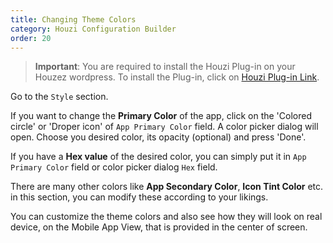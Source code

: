 ```yaml
---
title: Changing Theme Colors
category: Houzi Configuration Builder
order: 20
---
```


> **Important**: You are required to install the Houzi Plug-in on your Houzez wordpress. To install the Plug-in, click on [Houzi Plug-in Link](https://github.com/AdilSoomro/houzez-mobile-api).

Go to the `Style` section.

If you want to change the **Primary Color** of the app, click on the 'Colored circle' or 'Droper icon' of `App Primary Color` field. A color picker dialog will open. Choose you desired color, its opacity (optional) and press 'Done'.

If you have a **Hex value** of the desired color, you can simply put it in `App Primary Color` field or color picker dialog `Hex` field.

There are many other colors like **App Secondary Color**, **Icon Tint Color** etc. in this section, you can modify these according to your likings.

You can customize the theme colors and also see how they will look on real device, on the Mobile App View, that is provided in the center of screen.
